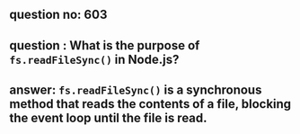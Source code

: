 
      
## question no: 603

## question : What is the purpose of `fs.readFileSync()` in Node.js?

## answer: `fs.readFileSync()` is a synchronous method that reads the contents of a file, blocking the event loop until the file is read.
      